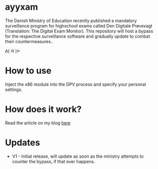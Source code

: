 # ayyxam
The Danish Ministry of Education recently published a mandatory surveillance program for highschool exams called Den Digitale Prøvevagt (Translation: The Digital Exam Monitor).
This repository will host a bypass for the respective surveillance software and gradually update to combat their countermeasures..

ᕕ( ᐛ )ᕗ

# How to use
Inject the x86 module into the DPV process and specify your personal settings.

# How does it work?
Read the article on my blog [here](https://vmcall.github.io)

# Updates
+ V1 - Initial release, will update as soon as the ministry attempts to counter the bypass, if that ever happens.
